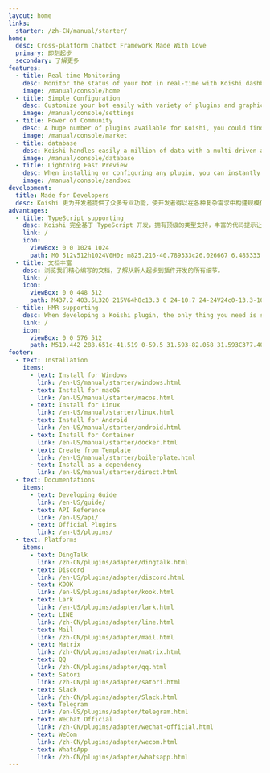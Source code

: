 ```yaml
---
layout: home
links:
  starter: /zh-CN/manual/starter/
home:
  desc: Cross-platform Chatbot Framework Made With Love
  primary: 即刻起步
  secondary: 了解更多
features:
  - title: Real-time Monitoring
    desc: Monitor the status of your bot in real-time with Koishi dashboard.
    image: /manual/console/home
  - title: Simple Configuration
    desc: Customize your bot easily with variety of plugins and graphic user interface operation.
    image: /manual/console/settings
  - title: Power of Community
    desc: A huge number of plugins available for Koishi, you could find almost everything in the Koishi Marketplace.
    image: /manual/console/market
  - title: database
    desc: Koishi handles easily a million of data with a multi-driven and high-performance database.
    image: /manual/console/database
  - title: Lightning Fast Preview
    desc: When installing or configuring any plugin, you can instantly start a simulated chat and preview effects in Koishi sandboxes.
    image: /manual/console/sandbox
development:
  title: Made for Developers
  desc: Koishi 更为开发者提供了众多专业功能，使开发者得以在各种复杂需求中构建规模化的解决方案。
advantages:
  - title: TypeScript supporting
    desc: Koishi 完全基于 TypeScript 开发，拥有顶级的类型支持，丰富的代码提示让你在编写代码的时候甚至无需查看文档。
    link: /
    icon:
      viewBox: 0 0 1024 1024
      path: M0 512v512h1024V0H0z m825.216-40.789333c26.026667 6.485333 45.824 18.048 64.042667 36.906666 9.429333 10.069333 23.424 28.416 24.533333 32.853334 0.341333 1.28-44.202667 31.146667-71.168 47.914666-0.981333 0.64-4.906667-3.584-9.258667-10.069333-13.226667-19.2-27.008-27.477333-48.128-28.928-31.061333-2.133333-51.029333 14.122667-50.858666 41.258667a37.546667 37.546667 0 0 0 4.352 19.2c6.826667 14.122667 19.541333 22.613333 59.306666 39.808 73.344 31.573333 104.704 52.352 124.202667 81.92 21.76 32.981333 26.666667 85.674667 11.861333 124.842666-16.213333 42.581333-56.533333 71.509333-113.28 81.066667-17.536 3.114667-59.136 2.645333-77.994666-0.768-41.130667-7.338667-80.128-27.648-104.192-54.314667-9.429333-10.368-27.818667-37.546667-26.666667-39.466666a67.413333 67.413333 0 0 1 9.386667-6.016c4.608-2.602667 21.802667-12.544 38.058666-21.973334l29.44-17.066666 6.186667 9.130666c8.618667 13.141333 27.434667 31.189333 38.826667 37.205334 32.682667 17.237333 77.525333 14.805333 99.626666-5.034667a37.674667 37.674667 0 0 0 13.354667-30.72c0-11.861333-1.493333-17.066667-7.68-26.026667-7.936-11.349333-24.192-20.906667-70.357333-40.96-52.821333-22.741333-75.562667-36.864-96.384-59.306666a135.04 135.04 0 0 1-28.117334-51.2c-3.882667-14.464-4.864-50.730667-1.792-65.322667 10.88-51.072 49.408-86.613333 105.002667-97.194667 18.048-3.413333 59.989333-2.133333 77.696 2.261334z m-240.384 42.752l0.341333 41.941333H451.84v378.709333H357.546667v-378.709333H224.341333v-41.130667c0-22.784 0.469333-41.813333 1.109334-42.24 0.512-0.682667 81.621333-1.024 179.925333-0.853333l178.986667 0.512z
  - title: 文档丰富
    desc: 浏览我们精心编写的文档，了解从新人起步到插件开发的所有细节。
    link: /
    icon:
      viewBox: 0 0 448 512
      path: M437.2 403.5L320 215V64h8c13.3 0 24-10.7 24-24V24c0-13.3-10.7-24-24-24H120c-13.3 0-24 10.7-24 24v16c0 13.3 10.7 24 24 24h8v151L10.8 403.5C-18.5 450.6 15.3 512 70.9 512h306.2c55.7 0 89.4-61.5 60.1-108.5zM137.9 320l48.2-77.6c3.7-5.2 5.8-11.6 5.8-18.4V64h64v160c0 6.9 2.2 13.2 5.8 18.4l48.2 77.6h-172z
  - title: HMR supporting
    desc: When developing a Koishi plugin, the only thing you need is saving the file. No need to reboot robots frequently. Swipe smoothly like front-end development.
    link: /
    icon:
      viewBox: 0 0 576 512
      path: M519.442 288.651c-41.519 0-59.5 31.593-82.058 31.593C377.409 320.244 432 144 432 144s-196.288 80-196.288-3.297c0-35.827 36.288-46.25 36.288-85.985C272 19.216 243.885 0 210.539 0c-34.654 0-66.366 18.891-66.366 56.346 0 41.364 31.711 59.277 31.711 81.75C175.885 207.719 0 166.758 0 166.758v333.237s178.635 41.047 178.635-28.662c0-22.473-40-40.107-40-81.471 0-37.456 29.25-56.346 63.577-56.346 33.673 0 61.788 19.216 61.788 54.717 0 39.735-36.288 50.158-36.288 85.985 0 60.803 129.675 25.73 181.23 25.73 0 0-34.725-120.101 25.827-120.101 35.962 0 46.423 36.152 86.308 36.152C556.712 416 576 387.99 576 354.443c0-34.199-18.962-65.792-56.558-65.792z
footer:
  - text: Installation
    items:
      - text: Install for Windows
        link: /en-US/manual/starter/windows.html
      - text: Install for macOS
        link: /en-US/manual/starter/macos.html
      - text: Install for Linux
        link: /en-US/manual/starter/linux.html
      - text: Install for Android
        link: /en-US/manual/starter/android.html
      - text: Install for Container
        link: /en-US/manual/starter/docker.html
      - text: Create from Template
        link: /en-US/manual/starter/boilerplate.html
      - text: Install as a dependency
        link: /en-US/manual/starter/direct.html
  - text: Documentations
    items:
      - text: Developing Guide
        link: /en-US/guide/
      - text: API Reference
        link: /en-US/api/
      - text: Official Plugins
        link: /en-US/plugins/
  - text: Platforms
    items:
      - text: DingTalk
        link: /zh-CN/plugins/adapter/dingtalk.html
      - text: Discord
        link: /en-US/plugins/adapter/discord.html
      - text: KOOK
        link: /en-US/plugins/adapter/kook.html
      - text: Lark
        link: /en-US/plugins/adapter/lark.html
      - text: LINE
        link: /zh-CN/plugins/adapter/line.html
      - text: Mail
        link: /zh-CN/plugins/adapter/mail.html
      - text: Matrix
        link: /zh-CN/plugins/adapter/matrix.html
      - text: QQ
        link: /zh-CN/plugins/adapter/qq.html
      - text: Satori
        link: /zh-CN/plugins/adapter/satori.html
      - text: Slack
        link: /zh-CN/plugins/adapter/Slack.html
      - text: Telegram
        link: /en-US/plugins/adapter/telegram.html
      - text: WeChat Official
        link: /zh-CN/plugins/adapter/wechat-official.html
      - text: WeCom
        link: /zh-CN/plugins/adapter/wecom.html
      - text: WhatsApp
        link: /zh-CN/plugins/adapter/whatsapp.html
---
```

